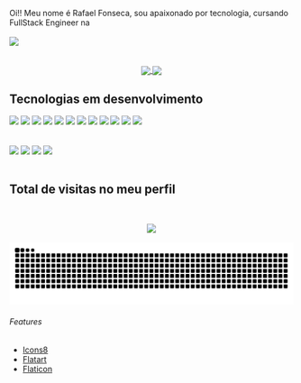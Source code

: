 Oi!! Meu nome é Rafael Fonseca, sou apaixonado por tecnologia, cursando FullStack Engineer na <br> <br> <img src="https://upload.wikimedia.org/wikipedia/commons/6/6c/Codecademy.svg" /> 
 <br> <br>
 
<p align="center">
  <a href="https://github.com/triskler/github-readme-stats">
    <img
      align="center"
      src="https://github-readme-stats.vercel.app/api/top-langs/?username=triskler&layout=compact&langs_count=7&theme=dracula"
    />
  </a>
  <a href="https://github.com/triskler/github-readme-stats">
    <img
      align="center"
      height="165"
      src="https://github-readme-stats.vercel.app/api?username=triskler&show_icons=true&theme=dracula&include_all_commits=true&count_private=true"
    />
  </a>
</p>
  






## Tecnologias em desenvolvimento
<div>
 <img height="45em" src="https://user-images.githubusercontent.com/88354341/142721080-aff10711-8598-4e9a-9fbb-0aa23f85b072.png" />
 <img height="45em" src="https://user-images.githubusercontent.com/88354341/142721192-e5b70c10-d72c-4b49-9129-4076cc8ec210.png" /> 
 <img height="40em" src="https://cdn.jsdelivr.net/gh/devicons/devicon/icons/jupyter/jupyter-original-wordmark.svg" /> 
 <img height="45em" src="https://user-images.githubusercontent.com/88354341/142721277-1e299101-1290-4707-a555-dcadc0a04d81.png" /> 
 <img height="42em" src="https://cdn.jsdelivr.net/gh/devicons/devicon/icons/vscode/vscode-original-wordmark.svg" />
 <img height="45em" src="https://user-images.githubusercontent.com/88354341/142721365-3e1b8a8f-92a2-45ac-b1bf-2372a179c1c9.png" />
 <img height="45em" src="https://user-images.githubusercontent.com/88354341/142721791-e456e3e5-89fb-46ea-a9cd-52bec1dd8d76.png" />
 <img height="45em" src="https://img.icons8.com/color/48/000000/javascript--v2.png" />
 <img height="45em" src="https://user-images.githubusercontent.com/88354341/142722531-0d2e8b81-535a-4614-8956-df24df1cc7e3.png" />
 <img height="40em" src="https://upload.wikimedia.org/wikipedia/commons/3/3f/Git_icon.svg" />
 <img height="40em" src="https://user-images.githubusercontent.com/88354341/144519917-f39be6fc-af42-4509-ad19-2eda1cffedc7.png" />
 <img height="45em" src="https://cdn.jsdelivr.net/gh/devicons/devicon/icons/canva/canva-original.svg" />
</div>

<br>
<br>

<div> 
  <a href = "mailto:contatofonseca.wutang@gmail.com"><img height="40em" src="https://user-images.githubusercontent.com/88354341/142720947-15e7a442-7ee6-48ab-847d-5bd22a384c2b.png" target="_blank"></a>
  <a href="https://www.linkedin.com/in/rafael-fonseca-6574822a" target="_blank"><img height="40em" src="https://user-images.githubusercontent.com/88354341/142720989-18904c87-b15c-4df9-83a1-c2062dd8f100.png" target="_blank"></a>
  <a href="https://www.codecademy.com/profiles/Triskler" target="_blank"><img height="40em" src="https://user-images.githubusercontent.com/88354341/142732566-d886ee3e-c5b5-4189-8e00-b44ce61093b4.png" target="_blank"/></a>
 <a href="https://discord.com/channels/@me" target="_blank"><img height="40em" src="https://user-images.githubusercontent.com/88354341/144523171-35fea8b9-b7b0-4d39-82cc-aae9cd9dab8f.png" /></a>

 </div>
 
 <br>
 
 <p align="center"> 

 ## Total de visitas no meu perfil 
 <br>
  
 <p align="center"> 
   <img alingn="center" src="https://profile-counter.glitch.me/triskler/count.svg" />
 </p>

 </p>
 



 ![Snake animation](https://github.com/triskler/triskler/blob/output/github-contribution-grid-snake.svg)
  
  <footer>
    <h6> Features </h6>
      <ul>    
        <li><a href="https://icons8.com/icon/tGvHBPJaKqEd/javascript" target="_blank">Icons8</a></li>
        <li><a href="https://www.iconfinder.com/Flatart" target="_blank">Flatart</a></li>
        <li><a href="https://www.flaticon.com" target="_blank">Flaticon</a></li>
  </footer>


<!---
triskler/triskler is a ✨ special ✨ repository because its `README.md` (this file) appears on your GitHub profile.
You can click the Preview link to take a look at your changes.
--->


